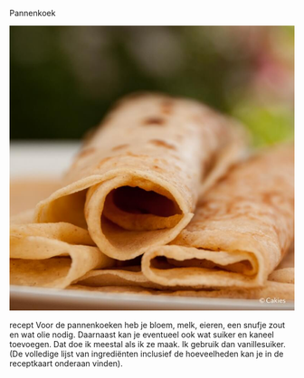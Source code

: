 Pannenkoek

![Alt text](image.png)


recept 
Voor de pannenkoeken heb je bloem, melk, eieren, een snufje zout en wat olie nodig. Daarnaast kan je eventueel ook wat suiker en kaneel toevoegen. Dat doe ik meestal als ik ze maak. Ik gebruik dan vanillesuiker. (De volledige lijst van ingrediënten inclusief de hoeveelheden kan je in de receptkaart onderaan vinden).